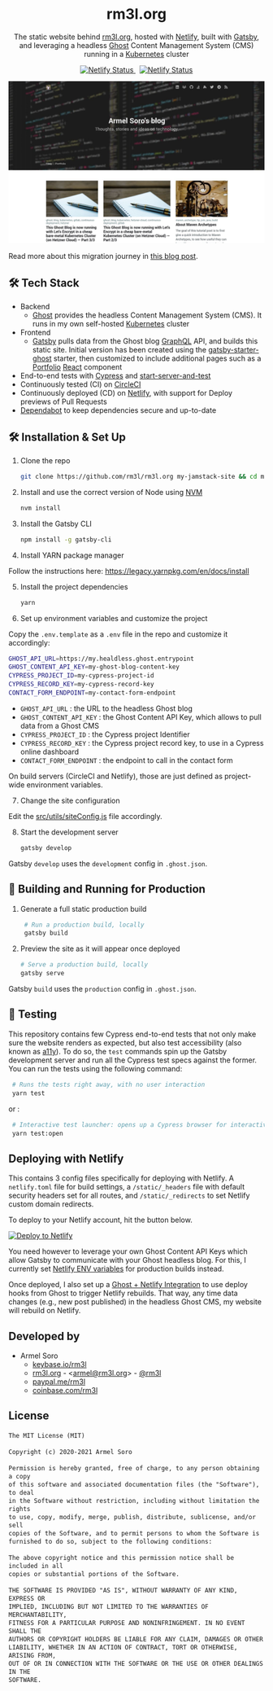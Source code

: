 <!-- <div align="center">
  <img alt="Logo" src="https://raw.githubusercontent.com/bchiang7/v4/master/src/images/logo.png" width="100" />
</div> -->
<h1 align="center">
  rm3l.org
</h1>
<p align="center">
  The static website behind <a href="https://rm3l.org" target="_blank">rm3l.org</a>,
  hosted with <a href="https://www.netlify.com/" target="_blank">Netlify</a>, built with <a href="https://www.gatsbyjs.org/" target="_blank">Gatsby</a>, and leveraging a headless <a href="https://ghost.org/" target="_blank">Ghost</a> Content Management System (CMS) running in a <a href="https://kubernetes.io/" target="_blank">Kubernetes</a> cluster
</p>
<p align="center">
  <span>
    <a href="https://circleci.com/gh/rm3l/rm3l.org" target="_blank">
        <img src="https://circleci.com/gh/rm3l/rm3l.org.svg?style=svg" alt="Netlify Status" />
    </a>
    &nbsp;
    <a href="https://app.netlify.com/sites/rm3l-org/deploys" target="_blank">
        <img src="https://api.netlify.com/api/v1/badges/da8ff8df-c248-4af5-bd6b-21bb60b4c0bb/deploy-status" alt="Netlify Status" />
    </a>
    <!--&nbsp;
    Following the integration of Dependabot into Github, badge is not fixed yet. Commenting for now, until this is fixed
    <a href="https://dependabot.com" target="_blank">
        <img src="https://api.dependabot.com/badges/status?host=github&repo=rm3l/rm3l.org" alt="Dependabot Status" />
    </a>-->
  </span>
</p>

![demo](https://raw.githubusercontent.com/rm3l/rm3l.org/master/src/images/home_screenshot.png)

Read more about this migration journey in [this blog post](https://rm3l.org/migrating-to-the-jamstack-with-gatsby-and-ghost-running-in-kubernetes/).

## 🛠 Tech Stack

* Backend
  * [Ghost](https://ghost.org/) provides the headless Content Management System (CMS). It runs in my own self-hosted [Kubernetes](https://kubernetes.io/) cluster
* Frontend
  * [Gatsby](https://www.gatsbyjs.org/) pulls data from the Ghost blog [GraphQL](https://graphql.org/) API, and builds this static site. Initial version has been created using the [gatsby-starter-ghost](https://www.gatsbyjs.org/starters/TryGhost/gatsby-starter-ghost/) starter, then customized to include additional pages such as a [Portfolio](src/pages/portfolio.js) [React](https://reactjs.org/) component
* End-to-end tests with [Cypress](https://www.cypress.io/) and [start-server-and-test](https://github.com/bahmutov/start-server-and-test#readme)
* Continuously tested (CI) on [CircleCI](https://circleci.com/gh/rm3l/rm3l.org)
* Continuously deployed (CD) on [Netlify](https://www.netlify.com/), with support for Deploy previews of Pull Requests
* [Dependabot](https://dependabot.com) to keep dependencies secure and up-to-date


## 🛠 Installation & Set Up

1. Clone the repo

   ```sh
   git clone https://github.com/rm3l/rm3l.org my-jamstack-site && cd my-jamstack-site
   ```

2. Install and use the correct version of Node using [NVM](https://github.com/nvm-sh/nvm)

   ```sh
   nvm install
   ```

3. Install the Gatsby CLI

   ```sh
   npm install -g gatsby-cli
   ```

4. Install YARN package manager

Follow the instructions here: https://legacy.yarnpkg.com/en/docs/install

5. Install the project dependencies

   ```sh
   yarn
   ```

6. Set up environment variables and customize the project

Copy the `.env.template` as a `.env` file in the repo and customize it accordingly:

   ```bash
   GHOST_API_URL=https://my.healdless.ghost.entrypoint
   GHOST_CONTENT_API_KEY=my-ghost-blog-content-key
   CYPRESS_PROJECT_ID=my-cypress-project-id
   CYPRESS_RECORD_KEY=my-cypress-record-key
   CONTACT_FORM_ENDPOINT=my-contact-form-endpoint
   ```
- `GHOST_API_URL` : the URL to the headless Ghost blog
- `GHOST_CONTENT_API_KEY` : the Ghost Content API Key, which allows to pull data from a Ghost CMS
- `CYPRESS_PROJECT_ID` : the Cypress project Identifier
- `CYPRESS_RECORD_KEY` : the Cypress project record key, to use in a Cypress online dashboard
- `CONTACT_FORM_ENDPOINT` : the endpoint to call in the contact form

On build servers (CircleCI and Netlify), those are just defined as project-wide environment variables.

7. Change the site configuration

Edit the [src/utils/siteConfig.js](src/utils/siteConfig.js) file accordingly.

8. Start the development server

   ```sh
   gatsby develop
   ```

Gatsby `develop` uses the `development` config in `.ghost.json`.

## 🚀 Building and Running for Production

1. Generate a full static production build

   ```sh
    # Run a production build, locally
    gatsby build
   ```

2. Preview the site as it will appear once deployed

   ```sh
   # Serve a production build, locally
   gatsby serve
   ```

Gatsby `build` uses the `production` config in `.ghost.json`.

## 🚨 Testing

This repository contains few Cypress end-to-end tests that not only make sure the website renders as expected,
but also test accessibility (also known as [a11y](https://a11yproject.com/)).
To do so, the `test` commands spin up the Gatsby development server and run all the Cypress test specs against the former.
You can run the tests using the following command:

   ```sh
    # Runs the tests right away, with no user interaction
    yarn test
   ```

or :

   ```sh
    # Interactive test launcher: opens up a Cypress browser for interactively running the tests
    yarn test:open
   ```

## Deploying with Netlify

This contains 3 config files specifically for deploying with Netlify. A `netlify.toml` file for build settings, a `/static/_headers` file with default security headers set for all routes, and `/static/_redirects` to set Netlify custom domain redirects.

To deploy to your Netlify account, hit the button below.

[![Deploy to Netlify](https://www.netlify.com/img/deploy/button.svg)](https://app.netlify.com/start/deploy?repository=https://github.com/rm3l/rm3l.org)

You need however to leverage your own Ghost Content API Keys which allow Gatsby to communicate with your Ghost headless blog.
For this, I currently set [Netlify ENV variables](https://www.netlify.com/docs/continuous-deployment/#build-environment-variables) for production builds instead.

Once deployed, I also set up a [Ghost + Netlify Integration](https://docs.ghost.org/integrations/netlify/) to use deploy hooks from Ghost to trigger Netlify rebuilds. That way, any time data changes (e.g., new post published) in the headless Ghost CMS, my website will rebuild on Netlify.

## Developed by

* Armel Soro
  * [keybase.io/rm3l](https://keybase.io/rm3l)
  * [rm3l.org](https://rm3l.org) - &lt;armel@rm3l.org&gt; - [@rm3l](https://twitter.com/rm3l)
  * [paypal.me/rm3l](https://paypal.me/rm3l)
  * [coinbase.com/rm3l](https://www.coinbase.com/rm3l)

## License

    The MIT License (MIT)

    Copyright (c) 2020-2021 Armel Soro

    Permission is hereby granted, free of charge, to any person obtaining a copy
    of this software and associated documentation files (the "Software"), to deal
    in the Software without restriction, including without limitation the rights
    to use, copy, modify, merge, publish, distribute, sublicense, and/or sell
    copies of the Software, and to permit persons to whom the Software is
    furnished to do so, subject to the following conditions:

    The above copyright notice and this permission notice shall be included in all
    copies or substantial portions of the Software.

    THE SOFTWARE IS PROVIDED "AS IS", WITHOUT WARRANTY OF ANY KIND, EXPRESS OR
    IMPLIED, INCLUDING BUT NOT LIMITED TO THE WARRANTIES OF MERCHANTABILITY,
    FITNESS FOR A PARTICULAR PURPOSE AND NONINFRINGEMENT. IN NO EVENT SHALL THE
    AUTHORS OR COPYRIGHT HOLDERS BE LIABLE FOR ANY CLAIM, DAMAGES OR OTHER
    LIABILITY, WHETHER IN AN ACTION OF CONTRACT, TORT OR OTHERWISE, ARISING FROM,
    OUT OF OR IN CONNECTION WITH THE SOFTWARE OR THE USE OR OTHER DEALINGS IN THE
    SOFTWARE.
